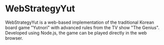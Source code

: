 # WebStrategyYut
WebStrategyYut is a web-based implementation of the traditional Korean board game "Yutnori" with advanced rules from the TV show "The Genius". Developed using Node.js, the game can be played directly in the web browser.
